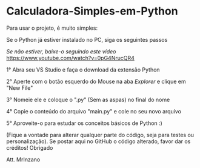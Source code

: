 # Calculadora-Simples-em-Python

Para usar o projeto, é muito simples:

Se o Python já estiver instalado no PC, siga os seguintes passos

_Se não estiver, baixe-o seguindo este vídeo_ https://www.youtube.com/watch?v=0pG4NrucQR4

1° Abra seu VS Studio e faça o download da extensão Python

2° Aperte com o botão esquerdo do Mouse na aba _Explorer_ e clique em "New File"

3° Nomeie ele e coloque o ".py" (Sem as aspas) no final do nome

4° Copie o conteúdo do arquivo "main.py" e cole no seu novo arquivo

5° Aproveite-o para estudar os conceitos básicos de Python :)

(Fique a vontade para alterar qualquer parte do código, seja para testes ou personalização).
Se postar aqui no GitHub o código alterado, favor dar os créditos! Obrigado

Att. MrInzano
